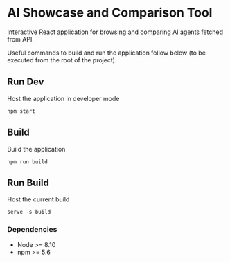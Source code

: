 # AI Showcase and Comparison Tool

Interactive React application for browsing and comparing AI agents fetched from API.


Useful commands to build and run the application follow below (to be executed from the root of the project).


## Run Dev
Host the application in developer mode
```
npm start
```

## Build
Build the application
```
npm run build
```

## Run Build
Host the current build
```
serve -s build
```

### Dependencies
- Node >= 8.10
- npm >= 5.6